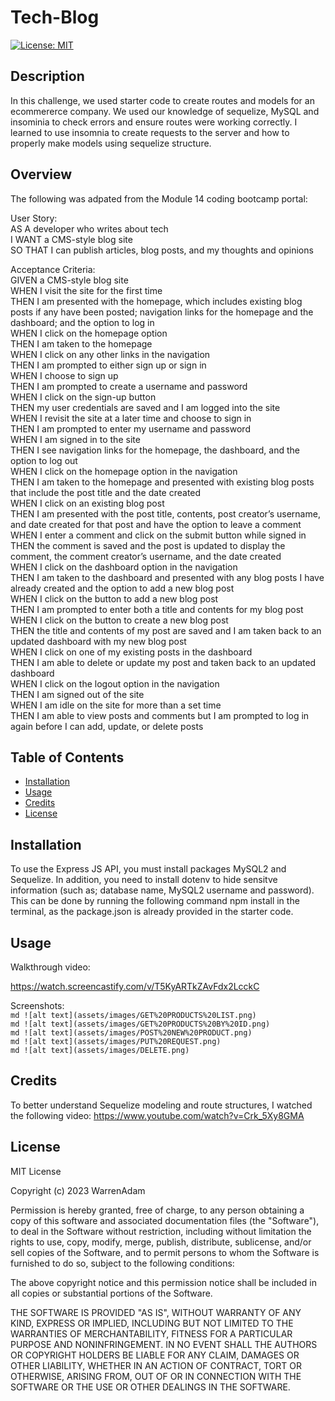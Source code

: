 # Tech-Blog
[![License: MIT](https://img.shields.io/badge/License-MIT-yellow.svg)](https://opensource.org/licenses/MIT)
## Description

In this challenge, we used starter code to create routes and models for an ecommererce company. We used our knowledge of sequelize, MySQL and insominia to check errors and ensure routes were working correctly. I learned to use insomnia to create requests to the server and how to properly make models using sequelize structure.

## Overview

The following was adpated from the Module 14 coding bootcamp portal:

User Story:<br>
AS A developer who writes about tech<br>
I WANT a CMS-style blog site<br>
SO THAT I can publish articles, blog posts, and my thoughts and opinions

Acceptance Criteria:<br>
GIVEN a CMS-style blog site<br>
WHEN I visit the site for the first time<br>
THEN I am presented with the homepage, which includes existing blog posts if any have been posted; navigation links for the homepage and the dashboard; and the option to log in<br>
WHEN I click on the homepage option<br>
THEN I am taken to the homepage<br>
WHEN I click on any other links in the navigation<br>
THEN I am prompted to either sign up or sign in<br>
WHEN I choose to sign up<br>
THEN I am prompted to create a username and password<br>
WHEN I click on the sign-up button<br>
THEN my user credentials are saved and I am logged into the site<br>
WHEN I revisit the site at a later time and choose to sign in<br>
THEN I am prompted to enter my username and password<br>
WHEN I am signed in to the site<br>
THEN I see navigation links for the homepage, the dashboard, and the option to log out<br>
WHEN I click on the homepage option in the navigation<br>
THEN I am taken to the homepage and presented with existing blog posts that include the post title and the date created<br>
WHEN I click on an existing blog post<br>
THEN I am presented with the post title, contents, post creator’s username, and date created for that post and have the option to leave a comment<br>
WHEN I enter a comment and click on the submit button while signed in<br>
THEN the comment is saved and the post is updated to display the comment, the comment creator’s username, and the date created<br>
WHEN I click on the dashboard option in the navigation<br>
THEN I am taken to the dashboard and presented with any blog posts I have already created and the option to add a new blog post<br>
WHEN I click on the button to add a new blog post<br>
THEN I am prompted to enter both a title and contents for my blog post
WHEN I click on the button to create a new blog post<br>
THEN the title and contents of my post are saved and I am taken back to an updated dashboard with my new blog post<br>
WHEN I click on one of my existing posts in the dashboard<br>
THEN I am able to delete or update my post and taken back to an updated dashboard<br>
WHEN I click on the logout option in the navigation<br>
THEN I am signed out of the site<br>
WHEN I am idle on the site for more than a set time<br>
THEN I am able to view posts and comments but I am prompted to log in again before I can add, update, or delete posts<br>

## Table of Contents

- [Installation](#installation)
- [Usage](#usage)
- [Credits](#credits)
- [License](#license)

## Installation

To use the Express JS API, you must install packages MySQL2 and Sequelize. In addition, you need to install dotenv to hide sensitve information (such as; database name, MySQL2 username and password). This can be done by running the following command npm install in the terminal, as the package.json is already provided in the starter code.

## Usage
Walkthrough video:

https://watch.screencastify.com/v/T5KyARTkZAvFdx2LcckC

Screenshots:<br>
     ```md
    ![alt text](assets/images/GET%20PRODUCTS%20LIST.png)
    ```<br>
     ```md
    ![alt text](assets/images/GET%20PRODUCTS%20BY%20ID.png)
    ```<br>
     ```md
    ![alt text](assets/images/POST%20NEW%20PRODUCT.png)
    ```<br>
    ```md
    ![alt text](assets/images/PUT%20REQUEST.png)
    ```<br>
    ```md
    ![alt text](assets/images/DELETE.png)
    ```<br>


## Credits
To better understand Sequelize modeling and route structures, I watched the following video: https://www.youtube.com/watch?v=Crk_5Xy8GMA

## License

MIT License

Copyright (c) 2023 WarrenAdam

Permission is hereby granted, free of charge, to any person obtaining a copy
of this software and associated documentation files (the "Software"), to deal
in the Software without restriction, including without limitation the rights
to use, copy, modify, merge, publish, distribute, sublicense, and/or sell
copies of the Software, and to permit persons to whom the Software is
furnished to do so, subject to the following conditions:

The above copyright notice and this permission notice shall be included in all
copies or substantial portions of the Software.

THE SOFTWARE IS PROVIDED "AS IS", WITHOUT WARRANTY OF ANY KIND, EXPRESS OR
IMPLIED, INCLUDING BUT NOT LIMITED TO THE WARRANTIES OF MERCHANTABILITY,
FITNESS FOR A PARTICULAR PURPOSE AND NONINFRINGEMENT. IN NO EVENT SHALL THE
AUTHORS OR COPYRIGHT HOLDERS BE LIABLE FOR ANY CLAIM, DAMAGES OR OTHER
LIABILITY, WHETHER IN AN ACTION OF CONTRACT, TORT OR OTHERWISE, ARISING FROM,
OUT OF OR IN CONNECTION WITH THE SOFTWARE OR THE USE OR OTHER DEALINGS IN THE
SOFTWARE.